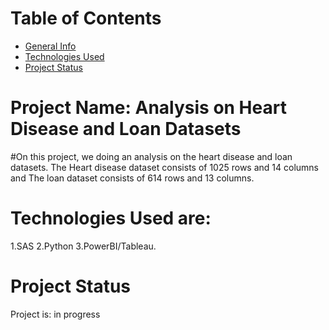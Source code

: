 # Table of Contents
* [General Info](#general-information)
* [Technologies Used](#technologies-used)
* [Project Status](#project-status)

# Project Name: Analysis on Heart Disease and Loan Datasets

#On this project, we doing an analysis on the heart disease and loan datasets. The Heart disease dataset consists of 1025 rows and 14 columns and
The loan dataset consists of 614 rows and 13 columns. 

# Technologies Used are:
1.SAS
2.Python 
3.PowerBI/Tableau.

# Project Status
Project is: in progress
